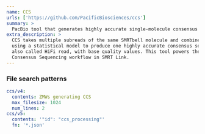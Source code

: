 ```yaml
---
name: CCS
urls: ['https://github.com/PacificBiosciences/ccs']
summary: >
  PacBio tool that generates highly accurate single-molecule consensus reads (HiFi Reads)
extra_description: >
  CCS takes multiple subreads of the same SMRTbell molecule and combines them
  using a statistical model to produce one highly accurate consensus sequence,
  also called HiFi read, with base quality values. This tool powers the Circular
  Consensus Sequencing workflow in SMRT Link.
---
```


### File search patterns

```yaml
ccs/v4:
  contents: ZMWs generating CCS
  max_filesize: 1024
  num_lines: 2
ccs/v5:
  contents: '"id": "ccs_processing"'
  fn: '*.json'
```
